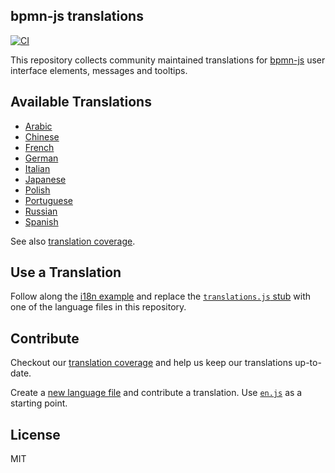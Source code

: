 ## bpmn-js translations

[![CI](https://github.com/bpmn-io/bpmn-js-i18n/actions/workflows/CI.yml/badge.svg)](https://github.com/bpmn-io/bpmn-js-i18n/actions/workflows/CI.yml)

This repository collects community maintained translations for [bpmn-js](https://github.com/bpmn-io/bpmn-js) user interface elements, messages and tooltips. 


## Available Translations

* [Arabic](./translations/ar.js)
* [Chinese](./translations/zn.js)
* [French](./translations/fr.js)
* [German](./translations/de.js)
* [Italian](./translations/it.js)
* [Japanese](./translations/ja.js)
* [Polish](./translations/pl.js)
* [Portuguese](./translations/pt.js)
* [Russian](./translations/ru.js)
* [Spanish](./translations/es.js)

See also [translation coverage](./docs/COVERAGE.md).


## Use a Translation

Follow along the [i18n example](https://github.com/bpmn-io/bpmn-js-examples/tree/master/i18n) and replace the [`translations.js` stub](https://github.com/bpmn-io/bpmn-js-examples/blob/main/i18n/src/customTranslate/translations.js) with one of the language files in this repository.


## Contribute

Checkout our [translation coverage](./docs/COVERAGE.md) and help us keep our translations up-to-date.

Create a [new language file](https://github.com/bpmn-io/bpmn-js-i18n/new/master/translations) and contribute a translation. Use [`en.js`](./translations/en.js) as a starting point.


## License

MIT
